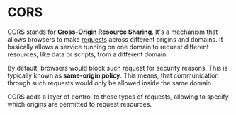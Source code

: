 # CORS

CORS stands for **Cross-Origin Resource Sharing**. It's a mechanism that allows browsers to make [requests](http_requests.md) across different origins and domains. It basically allows a service running on one domain to request different resources, like data or scripts, from a different domain.

By default, browsers would block such request for security reasons. This is typically known as **same-origin policy**. This means, that communication through such requests would only be allowed inside the same domain.

CORS adds a layer of control to these types of requests, allowing to specify which origins are permitted to request resources.